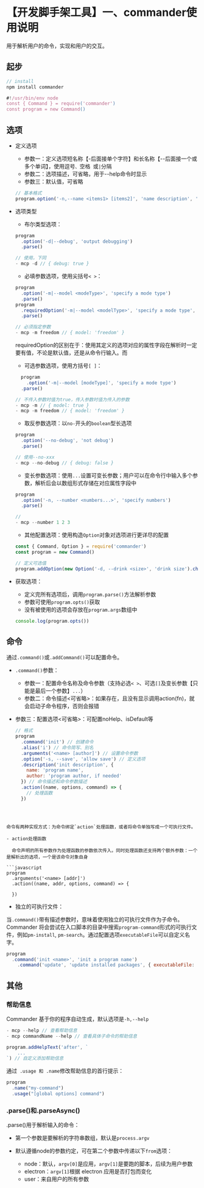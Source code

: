 #  【开发脚手架工具】一、commander使用说明

用于解析用户的命令，实现和用户的交互。

## 起步

```javascript
// install
npm install commander

#!/usr/bin/env node
const { Command } = require('commander')
const program = new Command()
```

## 选项

- 定义选项
  - 参数一：定义选项短名称【-后面接单个字符】和长名称【--后面接一个或多个单词】，使用逗号`、`空格` `或`|`分隔
  - 参数二：选项描述，可省略，用于--help命令时显示
  - 参数三：默认值，可省略

  ```javascript
  // 基本格式
  program.option('-n,--name <items1> [items2]', 'name description', 'defaultvalue')
  ```
  
- 选项类型

  - 布尔类型选项：

  ```javascript
  program
    .option('-d|--debug', 'output debugging')
    .parse()
  
  // 使用，下同
  - mcp -d // { debug: true }
  ```
  
  - 必填参数选项，使用尖括号`< >`：
  
  ```javascript
  program
    .option('-m|--model <modeType>', 'specify a mode type')
    .parse()
  program
    .requiredOption('-m|--model <modelType>', 'specify a mode type', 'default value')
    .parse()
  
  // 必须指定参数
  - mcp -m freedom // { model: 'freedom' }
  ```
  
  requiredOption的区别在于：使用其定义的选项对应的属性字段在解析时一定要有值，不论是默认值，还是从命令行输入。而
  
  
  
  - 可选参数选项，使用方括号`[ ]`：
  
  ```javascript
	program
	  .option('-m|--model [modeType]', 'specify a mode type')
    .parse()
  
  // 不传入参数时值为true，传入参数时值为传入的参数
  - mcp -m // { model: true }
  - mcp -m freedom // { model: 'freedom' }
  ```
  
  - 取反参数选项：以`no-`开头的`boolean`型长选项
  
  ```javascript
  program
    .option('--no-debug', 'not debug')
    .parse()
  
  // 使用--no-xxx
  - mcp --no-debug // { debug: false }
  ```
  
  - 变长参数选项：使用`...`设置可变长参数；用户可以在命令行中输入多个参数，解析后会以数组形式存储在对应属性字段中
  
  ```javaScript
  program
    .option('-n, --number <numbers...>', 'specify numbers')
  	.parse()
  
  // 
  - mcp --number 1 2 3
  ```
  
  - 其他配置选项：使用构造`Option`对象对选项进行更详尽的配置
  
  ```javascript
  const { Command, Option } = require('commander')
  const program = new Command()
  
  // 定义可选值
  program.addOption(new Option('-d, --drink <size>', 'drink size').choices(['small', 'medium', 'large']))
  ```

* 获取选项：
  * 定义完所有选项后，调用`program.parse()`方法解析参数
  * 参数可使用`program.opts()`获取
  * 没有被使用的选项会存放在`program.args`数组中


  ```javascript
  console.log(program.opts())
  ```

## 命令

通过`.command()`或`.addCommand()`可以配置命令。

- `.command()`参数：
  
  - 参数一：配置命令名称及命令参数（支持必选`< >`、可选`[]`及变长参数【只能是最后一个参数】`...`）
  - 参数二：命令描述<可省略>：如果存在，且没有显示调用action(fn)，就会启动子命令程序，否则会报错
- 参数三：配置选项<可省略>：可配置noHelp、isDefault等
  
  ```javascript
  // 格式
  program
    .command('init') // 创建命令
    .alias('i') // 命令简写、别名
    .arguments('<name> [author]') // 设置命令参数
    .option('-s, --save', 'allow save') // 定义选项
    .description('init description', {
      name: 'program name',
      author: 'program author, if needed'
    }) // 命令描述和命令参数描述
    .action((name, options, command) => {
      // 处理函数
    })
```



命令有两种实现方式：为命令绑定`action`处理函数，或者将命令单独写成一个可执行文件。

- action处理函数

  命令声明的所有参数作为处理函数的参数依次传入。同时处理函数还支持两个额外参数：一个是解析出的选项，一个是该命令对象自身

```javascript
program
  .arguments('<name> [addr]')
  .action((name, addr, options, command) => {
    
  })
```

- 独立的可执行文件：

当`.command()`带有描述参数时，意味着使用独立的可执行文件作为子命令。 Commander 将会尝试在入口脚本的目录中搜索`program-command`形式的可执行文件，例如`pm-install`, `pm-search`。通过配置选项`executableFile`可以自定义名字。

```javascript
program
  .command('init <name>', 'init a program name')
	.command('update', 'update installed packages', { executableFile: 'myUpdateSubCommand' })
```

## 其他

### 帮助信息

Commander 基于你的程序自动生成，默认选项是`-h,--help`

```javascript
- mcp --help // 查看帮助信息
- mcp commandName --help // 查看具体子命令的帮助信息

program.addHelpText('after', `
	...
`) // 自定义添加帮助信息
```

通过` .usage 和 .name`修改帮助信息的首行提示：

```javascript
program
  .name("my-command")
  .usage("[global options] command")
```

### .parse()和.parseAsync()

.parse()用于解析输入的命令：

- 第一个参数是要解析的字符串数组，默认是`process.argv`

- 默认遵循node的参数约定，可在第二个参数中传递以下`from`选项：
  - node：默认，`argv[0]`是应用，`argv[1]`是要跑的脚本，后续为用户参数
  - electron：`argv[1]`根据 electron 应用是否打包而变化
  - user：来自用户的所有参数